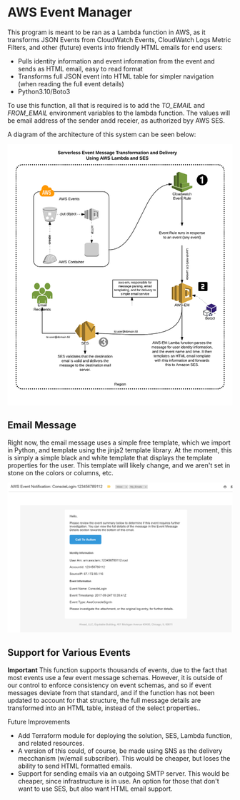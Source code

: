 # AWS Event Manager

This program is meant to be ran as a Lambda function in AWS, as it transforms JSON Events from CloudWatch Events, CloudWatch Logs Metric Filters, and other (future) events into friendly HTML emails for end users:

* Pulls identity information and event information from the event and sends as HTML email, easy to read format
* Transforms full JSON event into HTML table for simpler navigation (when reading the full event details)
* Python3.10/Boto3

To use this function, all that is required is to add the *TO_EMAIL* and *FROM_EMAIL* environment variables to the lambda function. The values will be email address of the sender andd receier, as authorized byy AWS SES. 

A diagram of the architecture of this system can be seen below:

![alt text](mailer-diagram.png "AWS EM Serverless Mailer" )

## Email Message

Right now, the email message uses a simple free template, which we import in Python, and template using the jinja2 template library. At the moment, this is simply
a simple black and white template that displays the template properties for the user. This template will likely change, and we aren't set in stone on the colors or columns, etc.

![alt text](email-example.png "Example User Email")

## Support for Various Events

**Important** This function supports thousands of events, due to the fact that most events use a few event message schemas. However, it is outside of our control to enforce consistency on event schemas, and so if event messages deviate from that standard, and if the function has not been updated to account for that structure, the full message details are transformed into an HTML table, instead of the select properties..

Future Improvements

* Add Terraform module for deploying the solution, SES, Lambda function, and related resources. 
* A version of this could, of course, be made using SNS as the delivery mecchanism (w/email subscriber). This would be cheaper, but loses the ability to send HTML formatted emails. 
* Support for sending emails via an outgoing SMTP server. This would be cheaper, since infrastructure is in use. An option for those that don't want to use SES, but also want HTML email support. 
